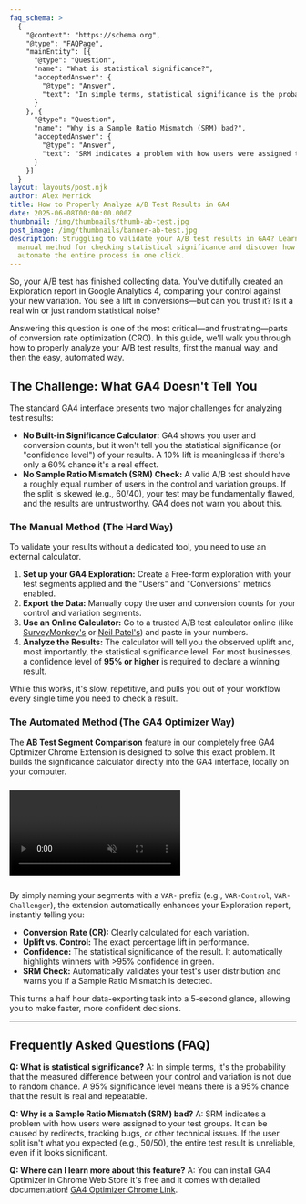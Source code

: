 ```yaml
---
faq_schema: >
  {
    "@context": "https://schema.org",
    "@type": "FAQPage",
    "mainEntity": [{
      "@type": "Question",
      "name": "What is statistical significance?",
      "acceptedAnswer": {
        "@type": "Answer",
        "text": "In simple terms, statistical significance is the probability that the measured difference between your control and variation is not due to random chance. A 95% significance level means there is a 95% chance that the result is real and repeatable."
      }
    }, {
      "@type": "Question",
      "name": "Why is a Sample Ratio Mismatch (SRM) bad?",
      "acceptedAnswer": {
        "@type": "Answer",
        "text": "SRM indicates a problem with how users were assigned to your test groups. It can be caused by redirects, tracking bugs, or other technical issues. If the user split isn't what you expected (e.g., 50/50), the entire test result is unreliable, even if it looks significant."
      }
    }]
  }
layout: layouts/post.njk
author: Alex Merrick
title: How to Properly Analyze A/B Test Results in GA4
date: 2025-06-08T00:00:00.000Z
thumbnail: /img/thumbnails/thumb-ab-test.jpg
post_image: /img/thumbnails/banner-ab-test.jpg
description: Struggling to validate your A/B test results in GA4? Learn the
  manual method for checking statistical significance and discover how to
  automate the entire process in one click.
---
```

So, your A/B test has finished collecting data. You've dutifully created an Exploration report in Google Analytics 4, comparing your control against your new variation. You see a lift in conversions—but can you trust it? Is it a real win or just random statistical noise?

Answering this question is one of the most critical—and frustrating—parts of conversion rate optimization (CRO). In this guide, we'll walk you through how to properly analyze your A/B test results, first the manual way, and then the easy, automated way.

## The Challenge: What GA4 Doesn't Tell You

The standard GA4 interface presents two major challenges for analyzing test results:

* **No Built-in Significance Calculator:** GA4 shows you user and conversion counts, but it won't tell you the statistical significance (or "confidence level") of your results. A 10% lift is meaningless if there's only a 60% chance it's a real effect.
* **No Sample Ratio Mismatch (SRM) Check:** A valid A/B test should have a roughly equal number of users in the control and variation groups. If the split is skewed (e.g., 60/40), your test may be fundamentally flawed, and the results are untrustworthy. GA4 does not warn you about this.

### The Manual Method (The Hard Way)

To validate your results without a dedicated tool, you need to use an external calculator.

1. **Set up your GA4 Exploration:** Create a Free-form exploration with your test segments applied and the "Users" and "Conversions" metrics enabled.
2. **Export the Data:** Manually copy the user and conversion counts for your control and variation segments.
3. **Use an Online Calculator:** Go to a trusted A/B test calculator online (like [SurveyMonkey's](https://www.surveymonkey.com/mp/ab-testing-significance-calculator/) or [Neil Patel's](https://neilpatel.com/ab-testing-calculator/)) and paste in your numbers.
4. **Analyze the Results:** The calculator will tell you the observed uplift and, most importantly, the statistical significance level. For most businesses, a confidence level of **95% or higher** is required to declare a winning result.

While this works, it's slow, repetitive, and pulls you out of your workflow every single time you need to check a result.

### The Automated Method (The GA4 Optimizer Way)

The **AB Test Segment Comparison** feature in our completely free GA4 Optimizer Chrome Extension is designed to solve this exact problem. It builds the significance calculator directly into the GA4 interface, locally on your computer.

<div class="feature-video-container" data-video-name="ABTestCompare" style="max-width: 700px; margin: 25px auto;">
    <video autoplay loop muted playsinline>
        <source src="/mp4/ab_test_compare.mp4" type="video/mp4">
    </video>
    <div class="play-icon-overlay"></div>
</div>

By simply naming your segments with a `VAR-` prefix (e.g., `VAR-Control`, `VAR-Challenger`), the extension automatically enhances your Exploration report, instantly telling you:

* **Conversion Rate (CR):** Clearly calculated for each variation.
* **Uplift vs. Control:** The exact percentage lift in performance.
* **Confidence:** The statistical significance of the result. It automatically highlights winners with >95% confidence in green.
* **SRM Check:** Automatically validates your test's user distribution and warns you if a Sample Ratio Mismatch is detected.

This turns a half hour data-exporting task into a 5-second glance, allowing you to make faster, more confident decisions.

- - -

## **Frequently Asked Questions (FAQ)**

**Q: What is statistical significance?**
A: In simple terms, it's the probability that the measured difference between your control and variation is not due to random chance. A 95% significance level means there is a 95% chance that the result is real and repeatable.

**Q: Why is a Sample Ratio Mismatch (SRM) bad?**
A: SRM indicates a problem with how users were assigned to your test groups. It can be caused by redirects, tracking bugs, or other technical issues. If the user split isn't what you expected (e.g., 50/50), the entire test result is unreliable, even if it looks significant.

**Q: Where can I learn more about this feature?**
A: You can install GA4 Optimizer in Chrome Web Store it's free and it comes with detailed documentation! [GA4 Optimizer Chrome Link](https://chromewebstore.google.com/detail/ga4-optimizer/hlldjkhoepkephgaeifgbelgchncfnjj?utm_source=gaoptimizer.com&utm_medium=website&utm_campaign=blog_ab_test_guide).
